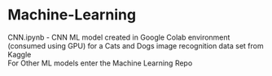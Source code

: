 # Machine-Learning

CNN.ipynb - CNN ML model created in Google Colab environment (consumed using GPU) for a Cats and Dogs image recognition data set from Kaggle<br>
For Other ML models enter the Machine Learning Repo
